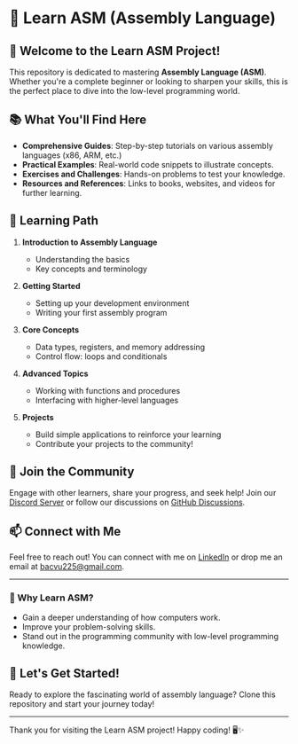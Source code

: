 # 🧠 Learn ASM (Assembly Language)

## 👋 Welcome to the Learn ASM Project!
This repository is dedicated to mastering **Assembly Language (ASM)**. Whether you're a complete beginner or looking to sharpen your skills, this is the perfect place to dive into the low-level programming world.

## 📚 What You'll Find Here
- **Comprehensive Guides**: Step-by-step tutorials on various assembly languages (x86, ARM, etc.)
- **Practical Examples**: Real-world code snippets to illustrate concepts.
- **Exercises and Challenges**: Hands-on problems to test your knowledge.
- **Resources and References**: Links to books, websites, and videos for further learning.

## 🌱 Learning Path
1. **Introduction to Assembly Language**
   - Understanding the basics
   - Key concepts and terminology

2. **Getting Started**
   - Setting up your development environment
   - Writing your first assembly program

3. **Core Concepts**
   - Data types, registers, and memory addressing
   - Control flow: loops and conditionals

4. **Advanced Topics**
   - Working with functions and procedures
   - Interfacing with higher-level languages

5. **Projects**
   - Build simple applications to reinforce your learning
   - Contribute your projects to the community!

## 💬 Join the Community
Engage with other learners, share your progress, and seek help! Join our [Discord Server](#) or follow our discussions on [GitHub Discussions](#).

## 📫 Connect with Me
Feel free to reach out! You can connect with me on [LinkedIn](https://www.linkedin.com/in/v%C5%A9-h%E1%BB%AFu-b%E1%BA%AFc-8a5b35215/) or drop me an email at [bacvu225@gmail.com](mailto:bacvu225@gmail.com).

---

### 🌟 Why Learn ASM?
- Gain a deeper understanding of how computers work.
- Improve your problem-solving skills.
- Stand out in the programming community with low-level programming knowledge.

## 🚀 Let's Get Started!
Ready to explore the fascinating world of assembly language? Clone this repository and start your journey today!

---

Thank you for visiting the Learn ASM project! Happy coding! 🖥️✨
